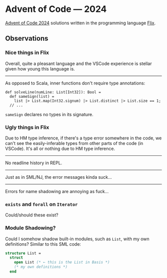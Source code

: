 # Advent of Code — 2024

[Advent of Code 2024](https://adventofcode.com/2024/) solutions written in the
programming language [Flix](https://flix.dev/).

## Observations

### Nice things in Flix

Overall, quite a pleasant language and the VSCode experience is stellar given
how young this language is.

---

As opposed to Scala, inner functions don't require type annotations:

```flix
def solveLine(numLine: List[Int32]): Bool =
  def sameSign(list) =
    list |> List.map(Int32.signum) |> List.distinct |> List.size == 1;
  // ...
```

`sameSign` declares no types in its signature.

### Ugly things in Flix

Due to HM type inference, if there's a type error somewhere in the code, we
can't see the easily-inferable types from other parts of the code (in VSCode).
It's all or nothing due to HM type inference.

---

No readline history in REPL.

---

Just as in SML/NJ, the error messages kinda suck...

---

Errors for name shadowing are annoying as fuck...

### `exists` and `forall` on `Iterator`

Could/should these exist?

### Module Shadowing?

Could I somehow shadow built-in modules, such as `List`, with my own
definitions? Similar to this SML code:

```sml
structure List =
  struct
    open List (* ← this is the List in Basis *)
    (* my own definitions *)
  end
```
